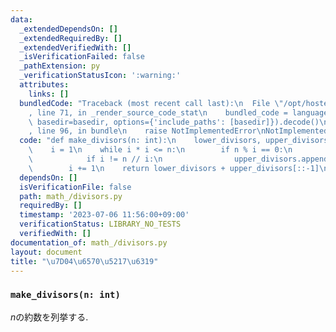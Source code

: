 ```yaml
---
data:
  _extendedDependsOn: []
  _extendedRequiredBy: []
  _extendedVerifiedWith: []
  _isVerificationFailed: false
  _pathExtension: py
  _verificationStatusIcon: ':warning:'
  attributes:
    links: []
  bundledCode: "Traceback (most recent call last):\n  File \"/opt/hostedtoolcache/PyPy/3.10.13/x64/lib/pypy3.10/site-packages/onlinejudge_verify/documentation/build.py\"\
    , line 71, in _render_source_code_stat\n    bundled_code = language.bundle(stat.path,\
    \ basedir=basedir, options={'include_paths': [basedir]}).decode()\n  File \"/opt/hostedtoolcache/PyPy/3.10.13/x64/lib/pypy3.10/site-packages/onlinejudge_verify/languages/python.py\"\
    , line 96, in bundle\n    raise NotImplementedError\nNotImplementedError\n"
  code: "def make_divisors(n: int):\n    lower_divisors, upper_divisors = [], []\n\
    \    i = 1\n    while i * i <= n:\n        if n % i == 0:\n            lower_divisors.append(i)\n\
    \            if i != n // i:\n                upper_divisors.append(n // i)\n\
    \        i += 1\n    return lower_divisors + upper_divisors[::-1]\n"
  dependsOn: []
  isVerificationFile: false
  path: math_/divisors.py
  requiredBy: []
  timestamp: '2023-07-06 11:56:00+09:00'
  verificationStatus: LIBRARY_NO_TESTS
  verifiedWith: []
documentation_of: math_/divisors.py
layout: document
title: "\u7D04\u6570\u5217\u6319"
---
```


### `make_divisors(n: int)`

$n$の約数を列挙する.